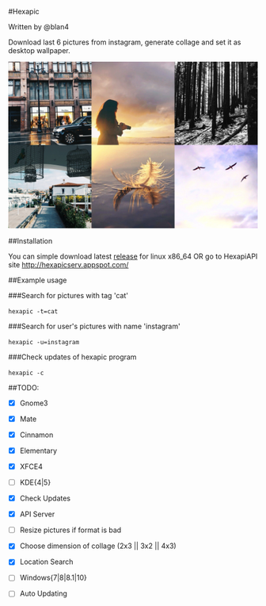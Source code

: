 #Hexapic

Written by @blan4

Download last 6 pictures from instagram, generate collage and set it as desktop wallpaper.

![](https://raw.githubusercontent.com/blan4/Hexapic/master/public/lifeofadventure.jpg)

##Installation

You can simple download latest [release](https://github.com/blan4/Hexapic/releases) for linux x86_64 OR go to HexapiAPI site http://hexapicserv.appspot.com/

##Example usage

###Search for pictures with tag 'cat'

```hexapic -t=cat```

###Search for user's pictures with name 'instagram'

```hexapic -u=instagram```

###Check updates of hexapic program

```hexapic -c```

##TODO:

- [x] Gnome3
- [x] Mate
- [x] Cinnamon
- [x] Elementary 
- [x] XFCE4
- [ ] KDE{4|5}
- [x] Check Updates
- [x] API Server
- [ ] Resize pictures if format is bad
- [x] Choose dimension of collage (2x3 || 3x2 || 4x3)
- [x] Location Search
- [ ] Windows{7|8|8.1|10}
- [ ] Auto Updating

